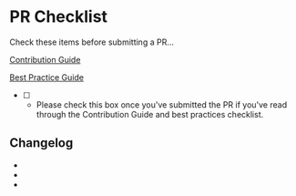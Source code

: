 # PR Checklist

Check these items before submitting a PR... 

[Contribution Guide](https://github.com/Azure/azure-quickstart-templates/blob/master/1-CONTRIBUTION-GUIDE/README.md)

[Best Practice Guide](https://github.com/Azure/azure-quickstart-templates/blob/master/1-CONTRIBUTION-GUIDE/best-practices.md)

- [ ] - Please check this box once you've submitted the PR if you've read through the Contribution Guide and best practices checklist.

## Changelog

*
*
*
